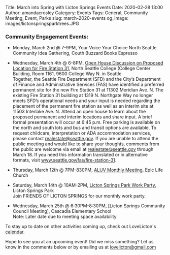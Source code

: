 Title: March into Spring with Licton Springs Events 
Date: 2020-02-28 13:00
Author: amandacrosley
Category: Events
Tags: General, Community Meeting, Event, Parks
slug: march-2020-events
og_image: images/lictonspringsparktrees.JPG

### Community Engagement Events:

*   Monday, March 2nd @ 7-9PM, Your Voice Your Choice North Seattle Community Idea Gathering, Couth Buzzard Books Espresso <br />

*  Wednesday, March 4th @ 6-8PM, [Open House Discussion on Proposed Location for Fire Station 31](http://www.seattle.gov/fas/fire-station-31), North Seattle College (College Center Building, Room 1161, 9600 College Way N. in Seattle <br />
Together, the Seattle Fire Department (SFD) and the City’s Department of Finance and Administrative Services (FAS) have identified a preferred permanent site for the new Fire Station 31 at 11302 Meridian Ave. N. The existing Fire Station 31 building at 1319 N. Northgate Way no longer meets SFD’s operational needs and your input is needed regarding the placement of the permanent fire station as well as an interim site at 11503 Interlake Ave. N. Attend an open house to learn about the proposed permanent and interim locations and share input. A brief formal presentation will occur at 6:45 p.m. Free parking is available on the north and south lots and bus and transit options are available. To request childcare, interpretation or ADA accommodation services, please contact realestate@seattle.gov. If you are unable to attend the public meeting and would like to share your thoughts, comments from the public are welcome via email at realestate@seattle.gov through March 18. If you need this information translated or in alternative formats, visit www.seattle.gov/fas/fire-station-31.

*   Thursday, March 12th @ 7PM-830PM, [ALUV Monthly Meeting](https://www.facebook.com/AuroraLicton/), Epic Life Church  <br />

*   Saturday, March 14th @ 10AM-2PM, [Licton Springs Park Work Party](/images/LictonSpringsPark2020.JPG), Licton Springs Park  <br />
Join FRIENDS OF LICTON SPRINGS for our monthly work party.

*   Wednesday, March 25th @ 6:30PM-8:30PM, [Licton Springs Community Council Meeting], Cascadia Elementary School <br />
Note: Later date due to meeting space availability 

To stay up to date on other activities coming up, check out LoveLicton's [calendar](https://lovelicton.com/pages/community-calendar.html).
 
Hope to see you at an upcoming event!
Did we miss something? Let us know in the comments below or by emailing us at [lovelicton@gmail.com](mailto:lovelicton@gmail.com)
